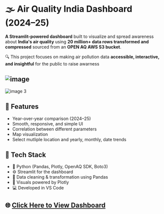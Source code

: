 # 🌫️ Air Quality India Dashboard (2024–25)

**A Streamlit-powered dashboard** built to visualize and spread awareness about **India's air quality** using **20 million+ data rows transformed and compressed** sourced from an **OPEN AQ AWS S3 bucket**.

🔍 This project focuses on making air pollution data **accessible, interactive, and insightful** for the public to raise awarness

![image](https://github.com/user-attachments/assets/9c8ce5a6-3c8d-4719-a775-fdc7dbf25055)
---
![image 3](https://github.com/user-attachments/assets/00b8ba5d-b450-4515-af57-5a1cd9c97d41)


## 🚀 Features 
- Year-over-year comparison (2024–25)  
- Smooth, responsive, and simple UI  
- Correlation between different parameters
- Map visualization
- Select mutliple location and yearly, monthly, date trends

## 🧰 Tech Stack
- 🐍 Python (Pandas, Plotly, OpenAQ SDK, Boto3)  
- ⚙️ Streamlit for the dashboard  
- 🧼 Data cleaning & transformation using Pandas  
- 🎨 Visuals powered by Plotly  
- 💻 Developed in VS Code  

## 🌐 [Click Here to View Dashboard](https://air-quality-india-24-25.streamlit.app/)

